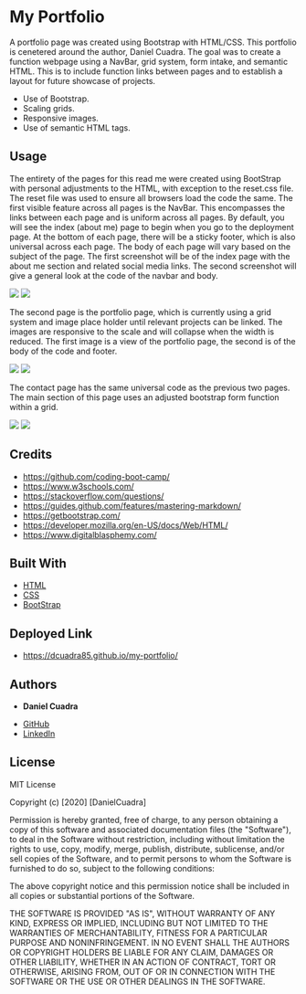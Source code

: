 # My Portfolio

A portfolio page was created using Bootstrap with HTML/CSS. This portfolio is cenetered around the author, Daniel Cuadra. The goal was to create a function webpage using a NavBar, grid system, form intake, and semantic HTML. This is to include function links between pages and to establish a layout for future showcase of projects. 

* Use of Bootstrap.
* Scaling grids.
* Responsive images.
* Use of semantic HTML tags.

## Usage

The entirety of the pages for this read me were created using BootStrap with personal adjustments to the HTML, with exception to the reset.css file. The reset file was used to ensure all browsers load the code the same. The first visible feature across all pages is the NavBar. This encompasses the links between each page and is uniform across all pages. By default, you will see the index (about me) page to begin when you go to the deployment page. At the bottom of each page, there will be a sticky footer, which is also universal across each page. The body of each page will vary based on the subject of the page. The first screenshot will be of the index page with the about me section and related social media links. The second screenshot will give a general look at the code of the navbar and body.

<img src="./assets/images/indexpage.png">

<img src="./assets/images/indexcode.png">

The second page is the portfolio page, which is currently using a grid system and image place holder until relevant projects can be linked. The images are responsive to the scale and will collapse when the width is reduced. The first image is a view of the portfolio page, the second is of the body of the code and footer.

<img src="./assets/images/portfoliopage.png">

<img src="./assets/images/portfoliocode.png">

The contact page has the same universal code as the previous two pages. The main section of this page uses an adjusted bootstrap form function within a grid.

<img src="./assets/images/contactpage.png">

<img src="./assets/images/contactcode.png">



## Credits

* https://github.com/coding-boot-camp/
* https://www.w3schools.com/
* https://stackoverflow.com/questions/
* https://guides.github.com/features/mastering-markdown/
* https://getbootstrap.com/
* https://developer.mozilla.org/en-US/docs/Web/HTML/
* https://www.digitalblasphemy.com/

## Built With

* [HTML](https://developer.mozilla.org/en-US/docs/Web/HTML)
* [CSS](https://developer.mozilla.org/en-US/docs/Web/CSS)
* [BootStrap](https://getbootstrap.com/)

## Deployed Link

* https://dcuadra85.github.io/my-portfolio/


## Authors

* **Daniel Cuadra** 

- [GitHub](https://github.com/DCuadra85)
- [LinkedIn](https://www.linkedin.com/in/daniel-cuadra-3705aa39/)


## License

MIT License

Copyright (c) [2020] [DanielCuadra]

Permission is hereby granted, free of charge, to any person obtaining a copy
of this software and associated documentation files (the "Software"), to deal
in the Software without restriction, including without limitation the rights
to use, copy, modify, merge, publish, distribute, sublicense, and/or sell
copies of the Software, and to permit persons to whom the Software is
furnished to do so, subject to the following conditions:

The above copyright notice and this permission notice shall be included in all
copies or substantial portions of the Software.

THE SOFTWARE IS PROVIDED "AS IS", WITHOUT WARRANTY OF ANY KIND, EXPRESS OR
IMPLIED, INCLUDING BUT NOT LIMITED TO THE WARRANTIES OF MERCHANTABILITY,
FITNESS FOR A PARTICULAR PURPOSE AND NONINFRINGEMENT. IN NO EVENT SHALL THE
AUTHORS OR COPYRIGHT HOLDERS BE LIABLE FOR ANY CLAIM, DAMAGES OR OTHER
LIABILITY, WHETHER IN AN ACTION OF CONTRACT, TORT OR OTHERWISE, ARISING FROM,
OUT OF OR IN CONNECTION WITH THE SOFTWARE OR THE USE OR OTHER DEALINGS IN THE
SOFTWARE.